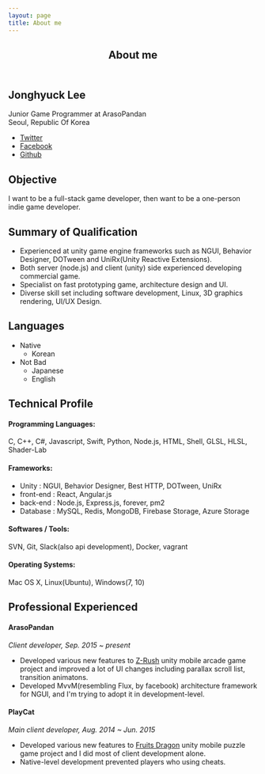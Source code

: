 ```yaml
---
layout: page
title: About me
---
```


<!-- Main -->
<div id="main" class="alt">

<!-- One -->
<section id="one">
    <div class="inner">
        <header class="major">
            <h1>About me</h1>
        </header>
        <h2 id="content">Jonghyuck Lee</h2>
        <p>Junior Game Programmer at ArasoPandan<br />Seoul, Republic Of Korea</p>
        <ul class="icons">
            <li><a href="" class="icon fa-twitter"><span class="label">Twitter</span></a></li>
            <li><a href="" class="icon fa-facebook"><span class="label">Facebook</span></a></li>
            <li><a href="" class="icon fa-github"><span class="label">Github</span></a></li>
        </ul>
        <h2 id="content">Objective</h2>
        <p>I want to be a full-stack game developer, then want to be a one-person indie game developer.</p>
        <h2 id="content">Summary of Qualification</h2>
        <ul>
            <li>Experienced at unity game engine frameworks such as NGUI, Behavior Designer, DOTween and UniRx(Unity Reactive Extensions).</li>
            <li>Both server (node.js) and client (unity) side experienced developing commercial game.</li>
            <li>Specialist on fast prototyping game, architecture design and UI.</li>
            <li>Diverse skill set including software development, Linux, 3D graphics rendering, UI/UX Design.</li>
        </ul>
        <h2 id="content">Languages</h2>
        <ul>
            <li>Native
                <ul>
                    <li>Korean</li>
                </ul>
            </li>
            <li>Not Bad
                <ul>
                    <li>Japanese</li>
                    <li>English</li>
                </ul>
            </li>
        </ul>
        <h2 id="content">Technical Profile</h2>
        <h4>Programming Languages:</h4>
        <p>C, C++, C#, Javascript, Swift, Python, Node.js, HTML, Shell, GLSL, HLSL, Shader-Lab</p>
        <h4>Frameworks:</h4>
        <ul>
            <li>Unity : NGUI, Behavior Designer, Best HTTP, DOTween, UniRx</li>
            <li>front-end : React, Angular.js</li>
            <li>back-end : Node.js, Express.js, forever, pm2</li>
            <li>Database : MySQL, Redis, MongoDB, Firebase Storage, Azure Storage</li>
        </ul>
        <h4>Softwares / Tools:</h4>
        <p>SVN, Git, Slack(also api development), Docker, vagrant</p>
        <h4>Operating Systems:</h4>
        <p>Mac OS X, Linux(Ubuntu), Windows(7, 10)</p>
        <h2 id="content">Professional Experienced</h2>
        <h4>ArasoPandan</h4>
        <p><em>Client developer, Sep. 2015 ~ present</em></p>
        <ul>
            <li>Developed various new features to <a href="https://www.youtube.com/embed/hYKUAhHKNIU">Z-Rush</a> unity mobile arcade game project and improved a lot of UI changes including parallax scroll list, transition animatons.</li>
            <li>Developed MvvM(resembling Flux, by facebook) architecture framework for NGUI, and I'm trying to adopt it in development-level.</li>
        </ul>
        <h4>PlayCat</h4>
        <p><em>Main client developer, Aug. 2014 ~ Jun. 2015</em></p>
        <ul>
            <li>Developed various new features to <a href="">Fruits Dragon</a> unity mobile puzzle game project and I did most of client development alone.</li>
            <li>Native-level development prevented players who using cheats.</li>
        </ul>
    </div>
</section>

</div>
